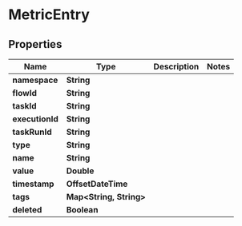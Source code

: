 

# MetricEntry


## Properties

| Name | Type | Description | Notes |
|------------ | ------------- | ------------- | -------------|
|**namespace** | **String** |  |  |
|**flowId** | **String** |  |  |
|**taskId** | **String** |  |  |
|**executionId** | **String** |  |  |
|**taskRunId** | **String** |  |  |
|**type** | **String** |  |  |
|**name** | **String** |  |  |
|**value** | **Double** |  |  |
|**timestamp** | **OffsetDateTime** |  |  |
|**tags** | **Map&lt;String, String&gt;** |  |  |
|**deleted** | **Boolean** |  |  |



